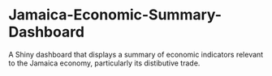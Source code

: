 # Jamaica-Economic-Summary-Dashboard
A Shiny dashboard that displays a summary of economic indicators relevant to the Jamaica economy, particularly its distibutive trade. 
